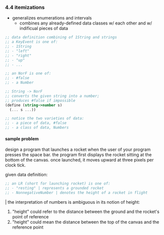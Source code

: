 ### 4.4 itemizations
- generalizes enumerations and intervals
	- combines any already-defined data classes w/ each other and w/ indificual pieces of data

```Scheme 
;; data definition combining of 1String and strings
;; a KeyEvent is one of: 
;; - 1String
;; - "left"
;; - "right"
;; - "up"
;; - ...
```

```Scheme
;; an NorF is one of: 
;; - #false
;; - a Number

;; String -> NorF
;; converts the given string into a number;
;; produces #false if impossible
(define (string->number s) 
  (... s ...))

;; notice the two varieties of data: 
;; - a piece of data, #false
;; - a class of data, Numbers
```

#### sample problem 
design a program that launches a rocket when the user of your program presses the space bar. the program first displays the rocket sitting at the bottom of the canvas. once launched, it moves upward at three pixels per clock tick. 

given data definition: 
```Scheme
;; an LR (short for launching rocket) is one of: 
;; - "resting" | represents a grounded rocket
;; - NonnegativeNumber | denotes the height of a rocket in flight
```

| the interpretation of numbers is ambiguous in its notion of height: 
1. "height" could refer to the distance between the ground and the rocket's point of reference
2. "height" could mean the distance between the top of the canvas and the reference point